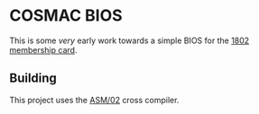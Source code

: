 # COSMAC BIOS

This is some _very_ early work towards a simple BIOS for the [1802 membership
card](http://www.retrotechnology.com/memship/memship.html).

## Building

This project uses the [ASM/02](https://github.com/arhefner/Asm-02.git) cross
compiler.
